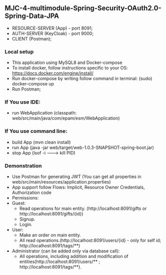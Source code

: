 ## MJC-4-multimodule-Spring-Security-OAuth2.0-Spring-Data-JPA

- RESOURCE-SERVER (App) - port 8091;
- AUTH-SERVER (KeyCloak) - port 9000;
- CLIENT (Postman);

### Local setup

- This application using MySQL8 and Docker-compose
- To install docker, follow instructions specific to your OS: https://docs.docker.com/engine/install/
- Run docker-compose by writing follow command in terminal: (sudo) docker-compose up
- Run Postman;

### If You use IDE:

- run WebApplication (classpath: web/src/main/java/com/epam/esm/WebApplication)

### If You use command line:

- build App (mvn clean install)
- run App (java -jar web/target/web-1.0.3-SNAPSHOT-spring-boot.jar)
- stop App (lsof -i ---> kill PID)

### Demonstration

- Use Postman for generating JWT (You can get all properties in web/src/main/resources/application.properties)
- App support follow Flows: Implicit, Resource Owner Credentials, Authorization code
- Permissions:
- Guest:
  * Read operations for main entity. (http://localhost:8091/gifts or http://localhost:8091/gifts/{id})
  * Signup.
  * Login.
- User:
  * Make an order on main entity.
  * All read operations.(http://localhost:8091/users/{id} - only for self id; http://localhost:8091/tags/**)
- Administrator (can be added only via database call):
  * All operations, including addition and modification of entities(http://localhost:8091/users/**
    ; http://localhost:8091/tags/**).
